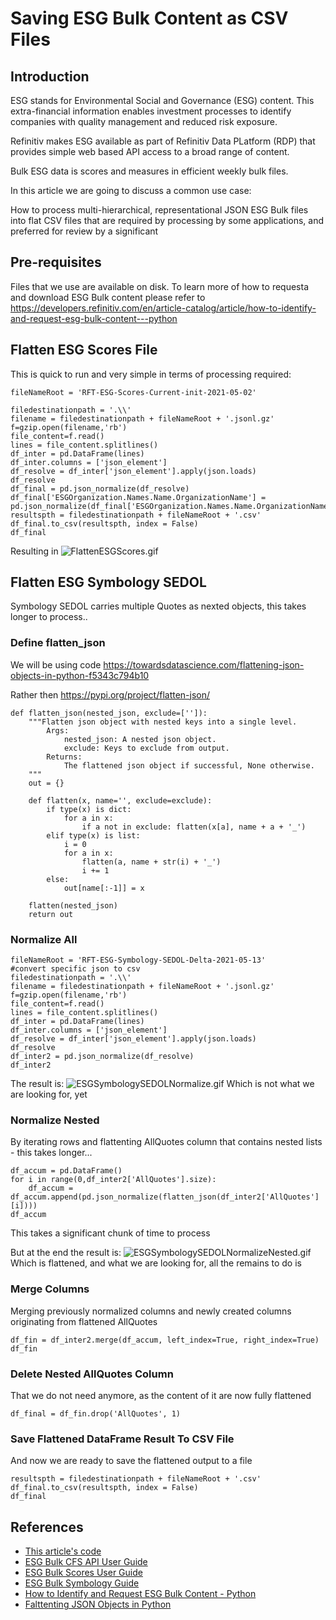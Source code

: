 # Saving ESG Bulk Content as CSV Files

## Introduction

ESG stands for Environmental Social and Governance (ESG) content.  This extra-financial information enables investment processes to identify companies with
quality management and reduced risk exposure.

Refinitiv makes ESG available as part of Refinitiv Data PLatform (RDP) that provides simple web based API access to a broad range of content.

Bulk ESG data is scores and measures in efficient weekly bulk files.

In this article we are going to discuss a common use case:

How to process multi-hierarchical, representational JSON ESG Bulk files into flat CSV files that are required by processing by some applications, and preferred for review by a significant 

## Pre-requisites

Files that we use are available on disk. To learn more of how to requesta and download ESG Bulk content please refer to
https://developers.refinitiv.com/en/article-catalog/article/how-to-identify-and-request-esg-bulk-content---python

## Flatten ESG Scores File

This is quick to run and very simple in terms of processing required:
```
fileNameRoot = 'RFT-ESG-Scores-Current-init-2021-05-02'

filedestinationpath = '.\\'
filename = filedestinationpath + fileNameRoot + '.jsonl.gz'
f=gzip.open(filename,'rb')
file_content=f.read()
lines = file_content.splitlines()
df_inter = pd.DataFrame(lines)
df_inter.columns = ['json_element']
df_resolve = df_inter['json_element'].apply(json.loads)
df_resolve
df_final = pd.json_normalize(df_resolve)
df_final['ESGOrganization.Names.Name.OrganizationName'] = pd.json_normalize(df_final['ESGOrganization.Names.Name.OrganizationName'].str[0])
resultspth = filedestinationpath + fileNameRoot + '.csv'
df_final.to_csv(resultspth, index = False)
df_final
```
Resulting in
![FlattenESGScores.gif](https://zfarberov.github.io/ESGBulkAsCSV/FlattenESGScores.gif)
## Flatten ESG Symbology SEDOL

Symbology SEDOL carries multiple Quotes as nexted objects, this takes longer to process..

### Define flatten_json

We will be using code https://towardsdatascience.com/flattening-json-objects-in-python-f5343c794b10

Rather then https://pypi.org/project/flatten-json/

```
def flatten_json(nested_json, exclude=['']):
    """Flatten json object with nested keys into a single level.
        Args:
            nested_json: A nested json object.
            exclude: Keys to exclude from output.
        Returns:
            The flattened json object if successful, None otherwise.
    """
    out = {}

    def flatten(x, name='', exclude=exclude):
        if type(x) is dict:
            for a in x:
                if a not in exclude: flatten(x[a], name + a + '_')
        elif type(x) is list:
            i = 0
            for a in x:
                flatten(a, name + str(i) + '_')
                i += 1
        else:
            out[name[:-1]] = x

    flatten(nested_json)
    return out
```
### Normalize All

```
fileNameRoot = 'RFT-ESG-Symbology-SEDOL-Delta-2021-05-13'
#convert specific json to csv
filedestinationpath = '.\\'
filename = filedestinationpath + fileNameRoot + '.jsonl.gz'
f=gzip.open(filename,'rb')
file_content=f.read()
lines = file_content.splitlines()
df_inter = pd.DataFrame(lines)
df_inter.columns = ['json_element']
df_resolve = df_inter['json_element'].apply(json.loads)
df_resolve
df_inter2 = pd.json_normalize(df_resolve)
df_inter2
```
The result is:
![ESGSymbologySEDOLNormalize.gif](https://zfarberov.github.io/ESGBulkAsCSV/ESGSymbologySEDOLNormalize.gif)
Which is not what we are looking for, yet

### Normalize Nested
By iterating rows and flattenting AllQuotes column that contains nested lists - this takes longer...

```
df_accum = pd.DataFrame() 
for i in range(0,df_inter2['AllQuotes'].size):
    df_accum = df_accum.append(pd.json_normalize(flatten_json(df_inter2['AllQuotes'][i])))
df_accum
```
This takes a significant chunk of time to process

But at the end the result is:
![ESGSymbologySEDOLNormalizeNested.gif](https://zfarberov.github.io/ESGBulkAsCSV/ESGSymbologySEDOLNormalizeNested.gif)
Which is flattened, and what we are looking for, all the remains to do is

### Merge Columns
Merging previously normalized columns and newly created columns originating from flattened AllQuotes

```
df_fin = df_inter2.merge(df_accum, left_index=True, right_index=True)
df_fin
```

### Delete Nested AllQuotes Column
That we do not need anymore, as the content of it are now fully flattened
```
df_final = df_fin.drop('AllQuotes', 1)
```

### Save Flattened DataFrame Result To CSV File
And now we are ready to save the flattened output to a file
```
resultspth = filedestinationpath + fileNameRoot + '.csv'
df_final.to_csv(resultspth, index = False)
df_final
```

## References
  
* [This article's code](https://github.com/Refinitiv-API-Samples/Example.RDPAPI.Python.ESGBulkToCSV)
* [ESG Bulk CFS API User Guide](https://developers.refinitiv.com/en/api-catalog/refinitiv-data-platform/refinitiv-data-platform-apis/documentation#esg-bulk-cfs-api-user-guide])
* [ESG Bulk Scores User Guide](https://developers.refinitiv.com/en/api-catalog/refinitiv-data-platform/refinitiv-data-platform-apis/documentation#esg-bulk-scores-user-guide)
* [ESG Bulk Symbology Guide](https://developers.refinitiv.com/en/api-catalog/refinitiv-data-platform/refinitiv-data-platform-apis/documentation#esg-bulk-symbology-guide)
* [How to Identify and Request ESG Bulk Content - Python](https://developers.refinitiv.com/en/article-catalog/article/how-to-identify-and-request-esg-bulk-content---python)
* [Falttenting JSON Objects in Python](https://towardsdatascience.com/flattening-json-objects-in-python-f5343c794b10)
